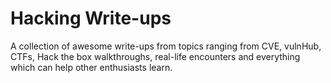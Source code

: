 # Hacking Write-ups

A collection of awesome write-ups from topics ranging from CVE, vulnHub, CTFs, Hack the box walkthroughs, real-life encounters and everything which can help other enthusiasts learn.



